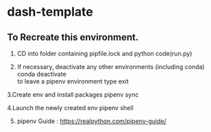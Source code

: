 # dash-template

## To Recreate this environment. 

 1. CD into folder containing pipfile.lock and python code(run.py)

 2. If necessary, deactivate any other environments (including conda) 
     conda deactivate     
     to leave a pipenv environment  type exit      

 3.Create env and install packages
	pipenv sync
 
 4.Launch the newly created env
	pipenv shell

 5. pipenv Guide : https://realpython.com/pipenv-guide/